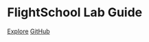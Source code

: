 # 

<h1 id="cover-heading">
  FlightSchool Lab Guide
</h1>


[Explore](home)
[GitHub](https://github.com/fkhademi/flightschool-docs)
